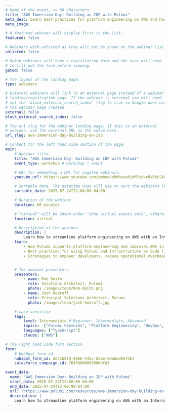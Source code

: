 ```yaml
---
# Name of the event, <= 60 characters
title: "AWS Immersion Day: Building an IDP with Pulumi"
meta_desc: Learn best practices for platform engineering on AWS and how Pulumi makes it easier than ever to build an Internal Developer Platform (IDP) for your team.
meta_image:

# A featured webinar will display first in the list.
featured: false

# Webinars with unlisted as true will not be shown on the webinar list
unlisted: false

# Gated webinars will have a registration form and the user will need
# to fill out the form before viewing.
gated: false

# The layout of the landing page.
type: webinars

# External webinars will link to an external page instead of a webinar
# landing/registration page. If the webinar is external you will need
# set the 'block_external_search_index' flag to true so Google does not index
# the webinar page created.
external: false
block_external_search_index: false

# The url slug for the webinar landing page. If this is an external
# webinar, use the external URL as the value here.
url_slug: aws-immersion-day-building-an-idp

# Content for the left hand side section of the page.
main:
    # Webinar title.
    title: "AWS Immersion Day: Building an IDP with Pulumi"
    event_type: workshop # workshop | event

    # URL for embedding a URL for ungated webinars.
    youtube_url: https://www.youtube.com/embed/oMdNuso6jdM?si=rHV6kLSA0XPT6YKa

    # Sortable date. The datetime Hugo will use to sort the webinars in date order.
    sortable_date: 2025-07-24T12:00:00-04:00

    # Duration of the webinar.
    duration: 60 minutes

    # "virtual" will be shown under "show virtual events only", otherwise shown as City, State (seattle, wa)
    location: virtual

    # Description of the webinar.
    description: |
        Learn how to streamline platform engineering on AWS with an Internal Developer Platform (IDP). This AWS Immersion Day workshop covers best practices for platform engineering on AWS, using Infrastructure as Code (IaC) components to automate infrastructure and codify best practices, strengthen security with short-lived credentials, and gain visibility into AWS environments with Pulumi Insights.
    learn:
        - How Pulumi supports platform engineering and improves AWS infrastructure management.
        - Best practices for using Pulumi and Infrastructure as Code (IaC) across AWS and multi-cloud environments.
        - Strategies to empower developers, reduce operational overhead, and improve your organization's security posture using Pulumi's ecosystem.


    # The webinar presenters
    presenters:
        - name: Rob Smith
          role: Solutions Architect, Pulumi
          photo: /images/team/Rob-Smith.png
        - name: Josh Kodroff
          role: Principal Solutions Architect, Pulumi
          photo: /images/team/josh-kodroff.jpg

    # case-sensitive
    tags:
        level: Intermediate # Beginner, Intermediate, Advanced
        topics:  ["Pulumi Features", "Platform Engineering", "DevOps", "Security", "IaC", "Pulumi IDP"]
        languages: ["TypeScript"]
        clouds: ["AWS"]

# The right hand side form section.
form:
    # HubSpot form id.
    hubspot_form_id: dd71b8fd-4896-445c-b5ae-50a6ed95f4b7
    salesforce_campaign_id: 701PQ00000Z0DKUYA3

event_data:
  name: "AWS Immersion Day: Building an IDP with Pulumi"
  start_date: 2025-07-24T12:00:00-04:00
  end_date: 2025-07-24T13:00:00-04:00
  url: "https://www.pulumi.com/resources/aws-immersion-day-building-an-idp/"
  description: |
    Learn how to streamline platform engineering on AWS with an Internal Developer Platform (IDP). This AWS Immersion Day workshop covers best practices for platform engineering on AWS, using Infrastructure as Code (IaC) components to automate infrastructure and codify best practices, strengthen security with short-lived credentials, and gain visibility into AWS environments with Pulumi Insights.
---
```

